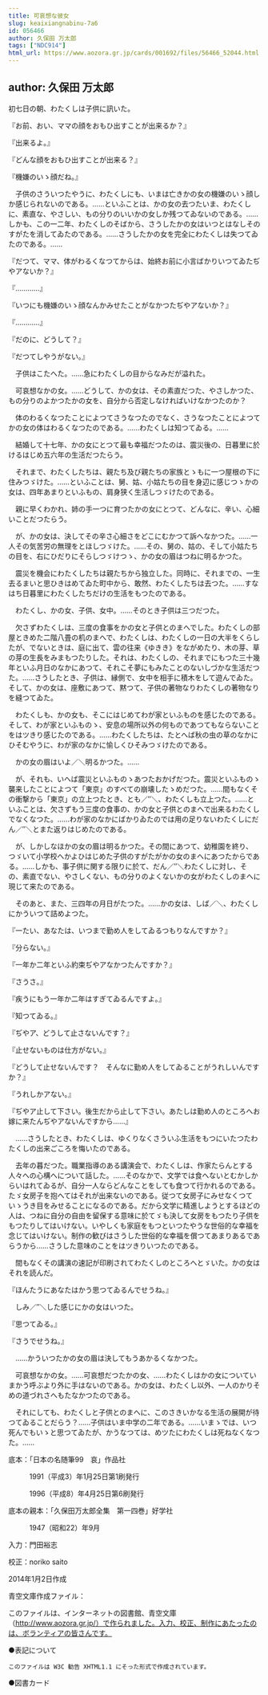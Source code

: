 ```yaml
---
title: 可哀想な彼女
slug: keaixiangnabinu-7a6
id: 056466
author: 久保田 万太郎
tags: ["NDC914"]
html_url: https://www.aozora.gr.jp/cards/001692/files/56466_52044.html
---
```


## author: 久保田 万太郎

初七日の朝、わたくしは子供に訊いた。

『お前、おい、ママの顔をおもひ出すことが出来るか？』

『出来るよ。』

『どんな顔をおもひ出すことが出来る？』

『機嫌のいゝ顔だね。』

　子供のさういつたやうに、わたくしにも、いまは亡きかの女の機嫌のいゝ顔しか感じられないのである。……といふことは、かの女の去つたいま、わたくしに、素直な、やさしい、もの分りのいいかの女しか残つてゐないのである。……しかも、この一二年、わたくしのそばから、さうしたかの女はいつとはなしそのすがたを消してゐたのである。……さうしたかの女を完全にわたくしは失つてゐたのである。……

『だつて、ママ、体がわるくなつてからは、始終お前に小言ばかりいつてゐたぢやアないか？』

『…………』

『いつにも機嫌のいゝ顔なんかみせたことがなかつたぢやアないか？』

『…………』

『だのに、どうして？』

『だつてしやうがない。』

　子供はこたへた。……急にわたくしの目からなみだが溢れた。

　可哀想なかの女。……どうして、かの女は、その素直だつた、やさしかつた、もの分りのよかつたかの女を、自分から否定しなければいけなかつたのか？

　体のわるくなつたことによつてさうなつたのでなく、さうなつたことによつてかの女の体はわるくなつたのである。……わたくしは知つてゐる。……

　結婚して十七年、かの女にとつて最も幸福だつたのは、震災後の、日暮里に於けるはじめ五六年の生活だつたらう。

　それまで、わたくしたちは、親たち及び親たちの家族とゝもに一つ屋根の下に住みつゞけた。……といふことは、舅、姑、小姑たちの目を身辺に感じつゝかの女は、四年あまりといふもの、肩身狭く生活しつゞけたのである。

　親に早くわかれ、姉の手一つに育つたかの女にとつて、どんなに、辛い、心細いことだつたらう。

　が、かの女は、決してその辛さ心細さをどこにむかつて訴へなかつた。……一人その気苦労の無理をとほしつゞけた。……その、舅の、姑の、そして小姑たちの目を、右にひだりにそらしつゞけつゝ、かの女の眉はつねに明るかつた。

　震災を機会にわたくしたちは親たちから独立した。同時に、それまでの、一生去るまいと思ひきはめてゐた町中から、敢然、わたくしたちは去つた。……すなはち日暮里にわたくしたちだけの生活をもつたのである。

　わたくし、かの女、子供、女中。……そのとき子供は三つだつた。

　欠さずわたくしは、三度の食事をかの女と子供とのまへでした。わたくしの部屋ときめた二階八畳の机のまへで、わたくしは、わたくしの一日の大半をくらしたが、でないときは、庭に出て、雲の往来《ゆきき》をながめたり、木の芽、草の芽の生長をみまもつたりした。それは、わたくしの、それまでにもつた三十幾年といふ月日のなかにあつて、それこそ夢にもみたことのないしづかな生活だつた。……さうしたとき、子供は、縁側で、女中を相手に積木をして遊んでゐた。そして、かの女は、座敷にあつて、黙つて、子供の著物なりわたくしの著物なりを縫つてゐた。

　わたくしも、かの女も、そこにはじめてわが家といふものを感じたのである。そして、わが家といふものゝ、安息の場所以外の何ものであつてもならないことをはツきり感じたのである。……わたくしたちは、たとへば秋の虫の草のなかにひそむやうに、わが家のなかに愉しくひそみつゞけたのである。

　かの女の眉はいよ／＼明るかつた。……



　が、それも、いへば震災といふものゝあつたおかげだつた。震災といふものゝ襲来したことによつて「東京」のすべての崩壊したゝめだつた。……間もなくその衝撃から「東京」の立上つたとき、とも／″＼、わたくしも立上つた。……といふことは、欠さずもう三度の食事の、かの女と子供とのまへで出来るわたくしでなくなつた。……わが家のなかにばかりゐたのでは用の足りないわたくしにだん／″＼とまた返りはじめたのである。

　が、しかしなほかの女の眉は明るかつた。その間にあつて、幼稚園を終り、つゞいて小学校へかよひはじめた子供のすがたがかの女のまへにあつたからである。……しかも、事子供に関する限りに於て、だん／″＼わたくしに対し、その、素直でない、やさしくない、もの分りのよくないかの女がわたくしのまへに現じて来たのである。



　そのあと、また、三四年の月日がたつた。……かの女は、しば／＼、わたくしにかういつて詰めよつた。

『一たい、あなたは、いつまで勤め人をしてゐるつもりなんですか？』

『分らない。』

『一年か二年といふ約束ぢやアなかつたんですか？』

『さうさ。』

『疾うにもう一年か二年はすぎてゐるんですよ。』

『知つてゐる。』

『ぢやア、どうして止さないんです？』

『止せないものは仕方がない。』

『どうして止せないんです？　そんなに勤め人をしてゐることがうれしいんですか？』

『うれしかアない。』

『ぢやア止して下さい。後生だから止して下さい。あたしは勤め人のところへお嫁に来たんぢやアないんですから……』

　……さうしたとき、わたくしは、ゆくりなくさういふ生活をもつにいたつたわたくしの出来ごころを悔いたのである。



　去年の暮だつた。職業指導のある講演会で、わたくしは、作家たらんとする人々への心構へについて話した。……そのなかで、文学では食へないとむかしからいはれてゐるが、自分一人ならどんなことをしても食つて行かれるのである。たゞ女房子を抱へてはそれが出来ないのである。従つて女房子にみせなくつていゝうき目をみせることになるのである。だから文学に精進しようとするほどの人は、つねに自分の自由を留保する意味に於てゞも決して女房をもつたり子供をもつたりしてはいけない。いやしくも家庭をもつといつたやうな世俗的な幸福を念じてはいけない。制作の歓びはさうした世俗的な幸福を償つてあまりあるであらうから……さうした意味のことをはツきりいつたのである。

　間もなくその講演の速記が印刷されてわたくしのところへとゞいた。かの女はそれを読んだ。

『ほんたうにあなたはかう思つてゐるんでせうね。』

　しみ／″＼した感じにかの女はいつた。

『思つてゐる。』

『さうでせうね。』

　……かういつたかの女の眉は決してもうあかるくなかつた。



　可哀想なかの女。……可哀想だつたかの女、……わたくしはかの女についていまかう呼ぶより外に手はないのである。かの女は、わたくし以外、一人のかりそめの道づれさへもたなかつたのである。

　それにしても、わたくしと子供とのまへに、このさきいかなる生活の展開が待つてゐることだらう？……子供はいま中学の二年である。……いまゝでは、いつ死んでもいゝと思つてゐたが、かうなつては、めツたにわたくしは死ねなくなつた。……













底本：「日本の名随筆99　哀」作品社

　　　1991（平成3）年1月25日第1刷発行

　　　1996（平成8）年4月25日第6刷発行

底本の親本：「久保田万太郎全集　第一四巻」好学社

　　　1947（昭和22）年9月

入力：門田裕志

校正：noriko saito

2014年1月2日作成

青空文庫作成ファイル：

このファイルは、インターネットの図書館、青空文庫（http://www.aozora.gr.jp/）で作られました。入力、校正、制作にあたったのは、ボランティアの皆さんです。











●表記について


	このファイルは W3C 勧告 XHTML1.1 にそった形式で作成されています。







●図書カード